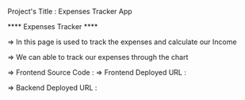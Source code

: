 Project's Title : Expenses Tracker App

**** Expenses Tracker ****

=> In this page is used to track the expenses and calculate our Income

=> We can able to track our expenses through the chart

=> Frontend Source Code :
=> Frontend Deployed URL :

=> Backend Deployed URL : 